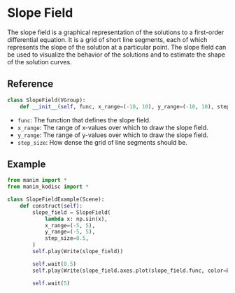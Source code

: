 # Slope Field

The slope field is a graphical representation of the solutions to a first-order differential equation. It is a grid of short line segments, each of which represents the slope of the solution at a particular point. The slope field can be used to visualize the behavior of the solutions and to estimate the shape of the solution curves.

## Reference

```python
class SlopeField(VGroup):
    def __init__(self, func, x_range=(-10, 10), y_range=(-10, 10), step_size=1, **kwargs)
```

- `func`: The function that defines the slope field.
- `x_range`: The range of x-values over which to draw the slope field.
- `y_range`: The range of y-values over which to draw the slope field.
- `step_size`: How dense the grid of line segments should be.

## Example

```python
from manim import *
from manim_kodisc import *

class SlopeFieldExample(Scene):
    def construct(self):
        slope_field = SlopeField(
            lambda x: np.sin(x),
            x_range=(-5, 5),
            y_range=(-5, 5),
            step_size=0.5,
        )
        self.play(Write(slope_field))

        self.wait(0.5)
        self.play(Write(slope_field.axes.plot(slope_field.func, color=BLUE)))

        self.wait(5)
```